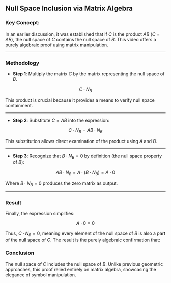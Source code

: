 ## Null Space Inclusion via Matrix Algebra

### Key Concept:
In an earlier discussion, it was established that if $C$ is the product $AB$ ($C = AB$), the null space of $C$ contains the null space of $B$. This video offers a purely algebraic proof using matrix manipulation.

---

### Methodology

- **Step 1**: Multiply the matrix $C$ by the matrix representing the null space of $B$.
  
$$
C \cdot N_B
$$

This product is crucial because it provides a means to verify null space containment.

---

- **Step 2**: Substitute $C = AB$ into the expression:

$$
C \cdot N_B = AB \cdot N_B
$$

This substitution allows direct examination of the product using $A$ and $B$.

---

- **Step 3**: Recognize that $B \cdot N_B = 0$ by definition (the null space property of $B$):

$$
AB \cdot N_B = A \cdot (B \cdot N_B) = A \cdot 0
$$

Where $B \cdot N_B = 0$ produces the zero matrix as output.

---

### Result
Finally, the expression simplifies:

$$
A \cdot 0 = 0
$$

Thus, $C \cdot N_B = 0$, meaning every element of the null space of $B$ is also a part of the null space of $C$. The result is the purely algebraic confirmation that:

### Conclusion
The null space of $C$ includes the null space of $B$. Unlike previous geometric approaches, this proof relied entirely on matrix algebra, showcasing the elegance of symbol manipulation.